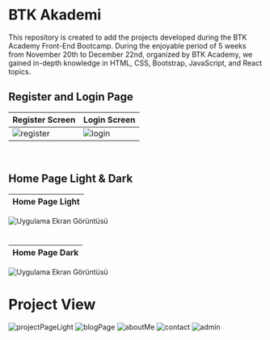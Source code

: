 # BTK Akademi

This repository is created to add the projects developed during the BTK Academy Front-End Bootcamp. During the enjoyable period of 5 weeks from November 20th to December 22nd, organized by BTK Academy, we gained in-depth knowledge in HTML, CSS, Bootstrap, JavaScript, and React topics.
</br>

## Register and Login Page

| Register Screen |  Login Screen |
| ---------------------------- | ---------------------------- |
|![register](https://github.com/ahmetgurr/BTK-Akademi-Bootcamp/assets/92628011/b99158b2-59df-4ec2-8d44-2d1bcd43429b)|![login](https://github.com/ahmetgurr/BTK-Akademi-Bootcamp/assets/92628011/951d3f1c-d360-43e3-bc84-ec84d6ec9f44)|

</br>

## Home Page Light & Dark

| Home Page Light |
| ---------------------------- |
![Uygulama Ekran Görüntüsü](https://github.com/ahmetgurr/BTK-Academy-GraduationProject/assets/92628011/70cc738d-bbb0-4e8d-9ecf-dd53a1ca22bc)
#
#
| Home Page Dark |
| ---------------------------- |
![Uygulama Ekran Görüntüsü](https://github.com/ahmetgurr/BTK-Academy-GraduationProject/assets/92628011/6996fe55-5735-4dfb-81c7-b79bee6995c7)
#

# Project View

![projectPageLight](https://github.com/ahmetgurr/BTK-Academy-GraduationProject/assets/92628011/0cfddd29-3ca7-431a-a87f-891f5402d280)
![blogPage](https://github.com/ahmetgurr/BTK-Academy-GraduationProject/assets/92628011/ab4c64ce-873d-45a6-bfff-5a6bab7aea00)
![aboutMe](https://github.com/ahmetgurr/BTK-Academy-GraduationProject/assets/92628011/88c244d7-5eba-4230-86bb-4f76b38a9269)
![contact](https://github.com/ahmetgurr/BTK-Academy-GraduationProject/assets/92628011/e31d0506-1872-4fbe-8c54-de5ceab738a9)
![admin](https://github.com/ahmetgurr/BTK-Academy-GraduationProject/assets/92628011/115c7bf8-ae21-4190-8153-f4a88b873a93)

</br>
